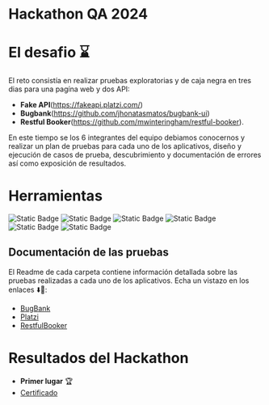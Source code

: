 
# Hackathon QA 2024 
# El desafio :hourglass:
El reto consistía en realizar pruebas exploratorias y de caja negra en tres dias para una pagína web y dos API:
- **Fake API**(https://fakeapi.platzi.com/)
- __Bugbank__(https://github.com/jhonatasmatos/bugbank-ui)
- **Restful Booker**(https://github.com/mwinteringham/restful-booker).

En este tiempo se los 6 integrantes del equipo debiamos conocernos y realizar un plan de pruebas para cada uno de los aplicativos, diseño y ejecución de casos de prueba, descubrimiento y documentación de errores así como exposición de resultados.  

# Herramientas 
![Static Badge](https://img.shields.io/badge/Excel-black?style=for-the-badge&logoColor=white&color=%233CB371) ![Static Badge](https://img.shields.io/badge/Jira-%230052CC?style=for-the-badge) ![Static Badge](https://img.shields.io/badge/Postman-%23FF6C37?style=for-the-badge) ![Static Badge](https://img.shields.io/badge/C%C3%B3digos%20HTTP-%2373DC8C?style=for-the-badge) ![Static Badge](https://img.shields.io/badge/ApiDoc-%230055DA?style=for-the-badge)  ![Static Badge](https://img.shields.io/badge/Python-%233776AB?style=for-the-badge&logo=python&logoColor=white)


## Documentación de las pruebas 
El Readme de cada carpeta contiene información detallada sobre las pruebas realizadas a cada uno de los aplicativos. Echa un vistazo en los enlaces :arrow_down::eyes::

<ul>
    <li><a href="/BugBank">BugBank</a></li>
    <li><a href="/Platzi Fake Store API">Platzi</a></li>
    <li><a href="/Resftul booker">RestfulBooker</a></li>
</ul>

# Resultados del Hackathon 
- __Primer lugar__ :trophy:
- [Certificado](https://drive.google.com/file/d/18M8_5UOxizXv9BTgQ70JKD90X6wHtVgL/view?usp=sharing)
